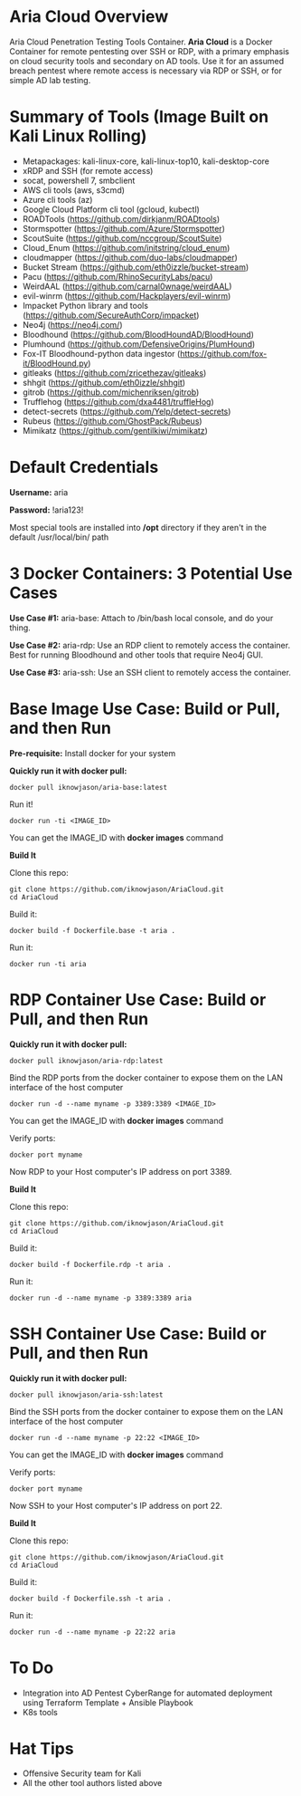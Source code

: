 # Aria Cloud Overview
Aria Cloud Penetration Testing Tools Container.  **Aria Cloud** is a Docker Container for remote pentesting over SSH or RDP, with a primary emphasis on cloud security tools and secondary on AD tools.  Use it for an assumed breach pentest where remote access is necessary via RDP or SSH, or for simple AD lab testing.  

# Summary of Tools (Image Built on Kali Linux Rolling)
* Metapackages:  kali-linux-core, kali-linux-top10, kali-desktop-core
* xRDP and SSH (for remote access)
* socat, powershell 7, smbclient
* AWS cli tools (aws, s3cmd)
* Azure cli tools (az)
* Google Cloud Platform cli tool (gcloud, kubectl)
* ROADTools (https://github.com/dirkjanm/ROADtools)
* Stormspotter (https://github.com/Azure/Stormspotter)
* ScoutSuite (https://github.com/nccgroup/ScoutSuite)
* Cloud_Enum (https://github.com/initstring/cloud_enum)
* cloudmapper (https://github.com/duo-labs/cloudmapper)
* Bucket Stream (https://github.com/eth0izzle/bucket-stream)
* Pacu (https://github.com/RhinoSecurityLabs/pacu)
* WeirdAAL (https://github.com/carnal0wnage/weirdAAL)
* evil-winrm (https://github.com/Hackplayers/evil-winrm)
* Impacket Python library and tools (https://github.com/SecureAuthCorp/impacket)
* Neo4j (https://neo4j.com/)
* Bloodhound (https://github.com/BloodHoundAD/BloodHound)
* Plumhound (https://github.com/DefensiveOrigins/PlumHound)
* Fox-IT Bloodhound-python data ingestor (https://github.com/fox-it/BloodHound.py)
* gitleaks (https://github.com/zricethezav/gitleaks)
* shhgit (https://github.com/eth0izzle/shhgit)
* gitrob (https://github.com/michenriksen/gitrob)
* Trufflehog (https://github.com/dxa4481/truffleHog)
* detect-secrets (https://github.com/Yelp/detect-secrets)
* Rubeus (https://github.com/GhostPack/Rubeus)
* Mimikatz (https://github.com/gentilkiwi/mimikatz)


# Default Credentials

**Username:**  aria

**Password:**  !aria123!

Most special tools are installed into **/opt** directory if they aren't in the default /usr/local/bin/ path

# 3 Docker Containers:  3 Potential Use Cases
**Use Case #1:**  aria-base:  Attach to /bin/bash local console, and do your thing.

**Use Case #2:**  aria-rdp:  Use an RDP client to remotely access the container.  Best for running Bloodhound and other tools that require Neo4j GUI.

**Use Case #3:**  aria-ssh:  Use an SSH client to remotely access the container.

# Base Image Use Case:  Build or Pull, and then Run 

**Pre-requisite:** Install docker for your system

**Quickly run it with docker pull:** 

```
docker pull iknowjason/aria-base:latest
```
Run it!
```
docker run -ti <IMAGE_ID>
```
You can get the IMAGE_ID with **docker images** command

**Build It** 

Clone this repo:

```
git clone https://github.com/iknowjason/AriaCloud.git
cd AriaCloud
```
Build it:
```
docker build -f Dockerfile.base -t aria .
```
Run it:
```
docker run -ti aria
```

# RDP Container Use Case:  Build or Pull, and then Run 

**Quickly run it with docker pull:** 
```
docker pull iknowjason/aria-rdp:latest
```
Bind the RDP ports from the docker container to expose them on the LAN interface of the host computer
```
docker run -d --name myname -p 3389:3389 <IMAGE_ID>
```
You can get the IMAGE_ID with **docker images** command

Verify ports:
```
docker port myname
```
Now RDP to your Host computer's IP address on port 3389.

**Build It** 

Clone this repo:
```
git clone https://github.com/iknowjason/AriaCloud.git
cd AriaCloud
```
Build it:
```
docker build -f Dockerfile.rdp -t aria .
```
Run it:
```
docker run -d --name myname -p 3389:3389 aria
```

# SSH Container Use Case:  Build or Pull, and then Run 

**Quickly run it with docker pull:** 
```
docker pull iknowjason/aria-ssh:latest
```
Bind the SSH ports from the docker container to expose them on the LAN interface of the host computer
```
docker run -d --name myname -p 22:22 <IMAGE_ID>
```
You can get the IMAGE_ID with **docker images** command

Verify ports:
```
docker port myname
```
Now SSH to your Host computer's IP address on port 22.

**Build It** 

Clone this repo:
```
git clone https://github.com/iknowjason/AriaCloud.git
cd AriaCloud
```
Build it:
```
docker build -f Dockerfile.ssh -t aria .
```
Run it:
```
docker run -d --name myname -p 22:22 aria
```

# To Do
* Integration into AD Pentest CyberRange for automated deployment using Terraform Template + Ansible Playbook
* K8s tools

# Hat Tips
* Offensive Security team for Kali
* All the other tool authors listed above
